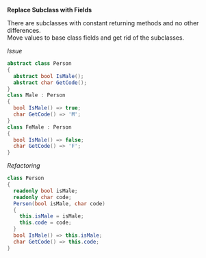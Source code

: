 **Replace Subclass with Fields**

There are subclasses with constant returning methods and no other differences.  
Move values to base class fields and get rid of the subclasses.

_Issue_

```csharp
abstract class Person
{
  abstract bool IsMale();
  abstract char GetCode();
}
class Male : Person
{
  bool IsMale() => true;
  char GetCode() => 'M';
}
class FeMale : Person
{
  bool IsMale() => false;
  char GetCode() => 'F';
}
```

_Refactoring_

```csharp
class Person
{
  readonly bool isMale;
  readonly char code;
  Person(bool isMale, char code)
  {
    this.isMale = isMale;
    this.code = code;
  }
  bool IsMale() => this.isMale;
  char GetCode() => this.code;
}
```
